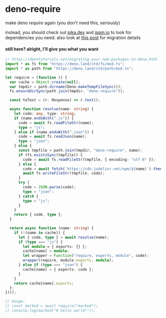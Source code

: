 # deno-require

make deno *require* again (you don't need this, seriously)

instead, you should check out [pika.dev](https://pika.dev) and [jspm.io](dev.jspm.io)
to look for dependencies you need. also look at [this post](https://denotutorials.net/migrating-your-npm-packages-to-deno.html)
for migration details

#### still here? alright, I'll give you what you want

```ts
// https://denotutorials.net/migrating-your-npm-packages-to-deno.html
import * as fs from "https://deno.land/std/fs/mod.ts";
import * as path from "https://deno.land/std/path/mod.ts";

let require = (function () {
  var cache = Object.create(null);
  var tmpdir = path.dirname(Deno.makeTempFileSync());
  fs.ensureDirSync(path.join(tmpdir, "deno-require"));

  const toText = (r: Response) => r.text();

  async function resolve(name: string) {
    let code: any, type: string;
    if (name.endsWith(".js")) {
      code = await fs.readFileStr(name);
      type = "js";
    } else if (name.endsWith(".json")) {
      code = await fs.readJson(name);
      type = "json";
    } else {
      const tmpfile = path.join(tmpdir, "deno-require", name);
      if (fs.existsSync(tmpfile)) {
        code = await fs.readFileStr(tmpfile, { encoding: "utf-8" });
      } else {
        code = await fetch(`https://cdn.jsdelivr.net/npm/${name}`).then(toText);
        await fs.writeFileStr(tmpfile, code);
      }
      try {
        code = JSON.parse(code);
        type = "json";
      } catch {
        type = "js";
      }
    }
    return { code, type };
  }

  return async function (name: string) {
    if (!(name in cache)) {
      let { code, type } = await resolve(name);
      if (type === "js") {
        let module = { exports: {} };
        cache[name] = module;
        let wrapper = Function("require, exports, module", code);
        wrapper(require, module.exports, module);
      } else if (type === "json") {
        cache[name] = { exports: code };
      }
    }
    return cache[name].exports;
  };
})();

// Usage:
// const marked = await require("marked");
// console.log(marked("# hello world!"));
```
